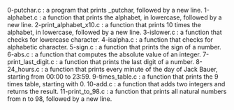 0-putchar.c : a program that prints _putchar, followed by a new line.
1-alphabet.c : a function that prints the alphabet, in lowercase, followed by a new line.
2-print_alphabet_x10.c : a function that prints 10 times the alphabet, in lowercase, followed by a new line.
3-islower.c : a function that checks for lowercase character.
4-isalpha.c : a function that checks for alphabetic character.
5-sign.c : a function that prints the sign of a number.
6-abs.c : a function that computes the absolute value of an integer.
7-print_last_digit.c : a function that prints the last digit of a number.
8-24_hours.c : a function that prints every minute of the day of Jack Bauer, starting from 00:00 to 23:59.
9-times_table.c : a function that prints the 9 times table, starting with 0.
10-add.c : a function that adds two integers and returns the result.
11-print_to_98.c : a function that prints all natural numbers from n to 98, followed by a new line.
